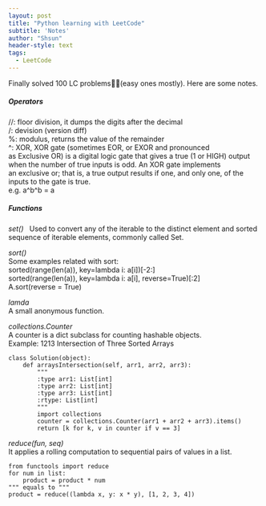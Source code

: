 ```yaml
---
layout: post
title: "Python learning with LeetCode"
subtitle: 'Notes'
author: "Shsun"
header-style: text
tags:
  - LeetCode
---
```

Finally solved 100 LC problems:tada::tada:(easy ones mostly). Here are some notes.

##### Operators  
//: floor division, it dumps the digits after the decimal  
/: devision (version diff)  
%: modulus, returns the value of the remainder  
^: XOR, XOR gate (sometimes EOR, or EXOR and pronounced as Exclusive OR) is a digital logic gate that gives a true (1 or HIGH) output when the number of true inputs is odd. An XOR gate implements an exclusive or; that is, a true output results if one, and only one, of the inputs to the gate is true.  
e.g. a^b^b = a

##### Functions
*set()*   
Used to convert any of the iterable to the distinct element and sorted sequence of iterable elements, commonly called Set.

*sort()*  
Some examples related with sort:  
sorted(range(len(a)), key=lambda i: a[i])[-2:]  
sorted(range(len(a)), key=lambda i: a[i], reverse=True)[:2]  
A.sort(reverse = True)

*lamda*  
A small anonymous function.

*collections.Counter*  
A counter is a dict subclass for counting hashable objects.  
Example: 1213 Intersection of Three Sorted Arrays
```
class Solution(object):
    def arraysIntersection(self, arr1, arr2, arr3):
        """
        :type arr1: List[int]
        :type arr2: List[int]
        :type arr3: List[int]
        :rtype: List[int]
        """
        import collections
        counter = collections.Counter(arr1 + arr2 + arr3).items()
        return [k for k, v in counter if v == 3]
```

*reduce(fun, seq)*  
It applies a rolling computation to sequential pairs of values in a list.
```
from functools import reduce
for num in list:
    product = product * num
""" equals to """
product = reduce((lambda x, y: x * y), [1, 2, 3, 4])
```
